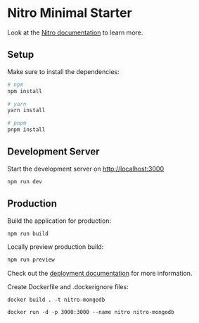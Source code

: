 # Nitro Minimal Starter

Look at the [Nitro documentation](https://nitro.unjs.io/) to learn more.

## Setup

Make sure to install the dependencies:

```bash
# npm
npm install

# yarn
yarn install

# pnpm
pnpm install
```

## Development Server

Start the development server on <http://localhost:3000>

```bash
npm run dev
```

## Production

Build the application for production:

```bash
npm run build
```

Locally preview production build:

```bash
npm run preview
```

Check out the [deployment documentation](https://nitro.unjs.io/deploy) for more information.

Create Dockerfile and .dockerignore files:

<!-- Create image for the api for testing. will later be created from docker-compose -->
`docker build . -t nitro-mongodb`
<!-- run the image -->
`docker run -d -p 3000:3000 --name nitro nitro-mongodb`
